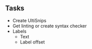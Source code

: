 ## Tasks

* Create UltiSnips
* Get linting or create syntax checker
* Labels
  * Text
  * Label offset